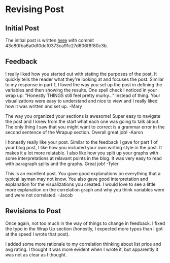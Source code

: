 # Revising Post

## Initial Post

The initial post is written [here](https://orion00.github.io/tinyproject/2022/12/09/good-games-part-2.html) with commit 43e80fba6a0df0dcf0373ca91c27d606f8f80c3b.

## Feedback

I really liked how you started out with stating the purposes of the post. It quickly tells the reader what they're looking at and focuses the post. Similar to my response in part 1, I loved the way you set up the post in defining the variables and then showing the results. One spell check I noticed in your wrap up: "Honestly THINGS still feel pretty murky…" instead of thing. Your visualizations were easy to understand and nice to view and I really liked how it was written and set up. -Mary

The way you organized your sections is awesome! Super easy to navigate the post and I knew from the start what each one was going to talk about. The only thing I saw that you might want to correct is a grammar error in the second sentence of the Wrapup section. Overall great job! -Aaron

I honestly really like your post. Similar to the feedback I gave for part 1 of your blog post, I like how you included your own writing style in the post. It makes it a lot more relatable. I also like how you split up your graphs with some interpretations at relavant points in the blog. It was very easy to read with paragraph splits and the graphs. Great job! -Tyler

This is an excellent post. You gave good explanations on everything that a typical layman may not know. You also gave good interpretation and explanation for the visualizations you created. I would love to see a little more explanation on the correlation graph and why you think variables were and were not correlated. -Jacob

## Revisions to Post

Once again, not too much in the way of things to change in feedback. I fixed the typo in the Wrap Up section (honestly, I expected more typos than I got at the speed I wrote that post).

I added some more rationale to my correlation thinking about list price and avg rating. I thought it was more evident when I wrote it, but apparently it was not as clear as I thought.